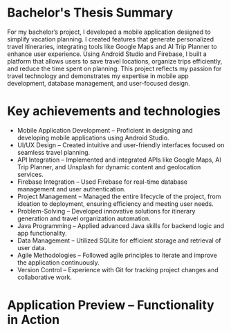# Bachelor's Thesis Summary
For my bachelor’s project, I developed a mobile application designed to simplify vacation planning. I created features that generate personalized travel itineraries, integrating tools like Google Maps and AI Trip Planner to enhance user experience. Using Android Studio and Firebase, I built a platform that allows users to save travel locations, organize trips efficiently, and reduce the time spent on planning. This project reflects my passion for travel technology and demonstrates my expertise in mobile app development, database management, and user-focused design.
# Key achievements and technologies
- Mobile Application Development – Proficient in designing and developing mobile applications using Android Studio.
- UI/UX Design – Created intuitive and user-friendly interfaces focused on seamless travel planning.
- API Integration – Implemented and integrated APIs like Google Maps, AI Trip Planner, and Unsplash for dynamic content and geolocation services.
- Firebase Integration – Used Firebase for real-time database management and user authentication.
- Project Management – Managed the entire lifecycle of the project, from ideation to deployment, ensuring efficiency and meeting user needs.
- Problem-Solving – Developed innovative solutions for itinerary generation and travel organization automation.
- Java Programming – Applied advanced Java skills for backend logic and app functionality.
- Data Management – Utilized SQLite for efficient storage and retrieval of user data.
- Agile Methodologies – Followed agile principles to iterate and improve the application continuously.
- Version Control – Experience with Git for tracking project changes and collaborative work.

# Application Preview – Functionality in Action





